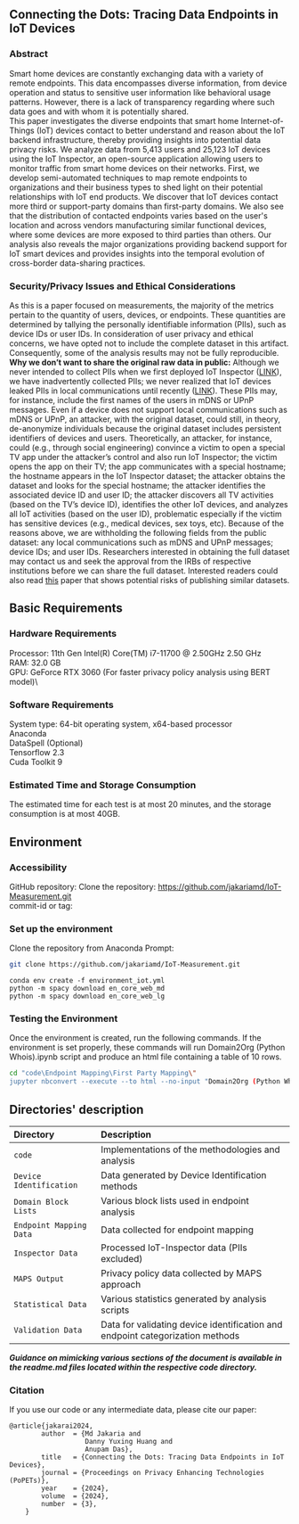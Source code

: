 ## **Connecting the Dots: Tracing Data Endpoints in IoT Devices**


### Abstract
Smart home devices are constantly exchanging data with a variety of remote endpoints.
This data encompasses diverse information, from device operation and status to sensitive user information like behavioral usage patterns.
However, there is a lack of transparency regarding where such data goes and with whom it is potentially shared.  
This paper investigates the diverse endpoints that smart home Internet-of-Things (IoT) devices contact to better understand and reason about the IoT backend infrastructure, thereby providing insights into potential data privacy risks.
We analyze data from 5,413 users and 25,123 IoT devices using the IoT Inspector, an open-source application allowing users to monitor traffic from smart home devices on their networks.
First, we develop semi-automated techniques to map remote endpoints to organizations and their business types to shed light on their potential relationships with IoT end products.
We discover that IoT devices contact more third or support-party domains than first-party domains.
We also see that the distribution of contacted endpoints varies based on the user's location and across vendors manufacturing similar functional devices, where some devices are more exposed to third parties than others.
Our analysis also reveals the major organizations providing backend support for IoT smart devices and provides insights into the temporal evolution of cross-border data-sharing practices.

### Security/Privacy Issues and Ethical Considerations
As this is a paper focused on measurements, the majority of the metrics pertain to the quantity of users, devices, or endpoints. These quantities are determined by tallying the personally identifiable information (PIIs), such as device IDs or user IDs. In consideration of user privacy and ethical concerns, we have opted not to include the complete dataset in this artifact. Consequently, some of the analysis results may not be fully reproducible.
**Why we don’t want to share the original raw data in public:** Although we never intended to collect PIIs when we first deployed IoT Inspector ([LINK](https://doi.org/10.1145/3397333)), we have inadvertently collected PIIs; we never realized that IoT devices leaked PIIs in local communications until recently ([LINK](https://doi.org/10.1145/3618257.3624830)). These PIIs may, for instance, include the first names of the users in mDNS or UPnP messages. Even if a device does not support local communications such as mDNS or UPnP, an attacker, with the original dataset, could still, in theory, de-anonymize individuals because the original dataset includes persistent identifiers of devices and users. Theoretically, an attacker, for instance, could (e.g., through social engineering) convince a victim to open a special TV app under the attacker’s control and also run IoT Inspector; the victim opens the app on their TV; the app communicates with a special hostname; the hostname appears in the IoT Inspector dataset; the attacker obtains the dataset and looks for the special hostname; the attacker identifies the associated device ID and user ID; the attacker discovers all TV activities (based on the TV’s device ID), identifies the other IoT devices, and analyzes all IoT activities (based on the user ID), problematic especially if the victim has sensitive devices (e.g., medical devices, sex toys, etc). Because of the reasons above, we are withholding the following fields from the public dataset: any local communications such as mDNS and UPnP messages; device IDs; and user IDs. Researchers interested in obtaining the full dataset may contact us and seek the approval from the IRBs of respective institutions before we can share the full dataset.
Interested readers could also read [this](https://www.cs.utexas.edu/~shmat/shmat_oak08netflix.pdf) paper that shows potential risks of publishing similar datasets.


## Basic Requirements

### Hardware Requirements
Processor:	11th Gen Intel(R) Core(TM) i7-11700 @ 2.50GHz   2.50 GHz\
RAM:	32.0 GB\
GPU:	GeForce RTX 3060 (For faster privacy policy analysis using BERT model)\

### Software Requirements
System type:	64-bit operating system, x64-based processor\
Anaconda \
DataSpell (Optional)\
Tensorflow 2.3\
Cuda Toolkit 9


### Estimated Time and Storage Consumption
The estimated time for each test is at most 20 minutes, and the storage consumption is at most 40GB.
## Environment

### Accessibility

GitHub repository: Clone the repository: https://github.com/jakariamd/IoT-Measurement.git \
commit-id or tag:

### Set up the environment

Clone the repository from Anaconda Prompt:
```bash
git clone https://github.com/jakariamd/IoT-Measurement.git
```
```
conda env create -f environment_iot.yml
python -m spacy download en_core_web_md
python -m spacy download en_core_web_lg
```


### Testing the Environment
Once the environment is created, run the following commands. If the environment is set properly, these commands will run Domain2Org (Python Whois).ipynb script and produce an html file containing a table of 10 rows.

```bash
cd "code\Endpoint Mapping\First Party Mapping\"
jupyter nbconvert --execute --to html --no-input "Domain2Org (Python Whois).ipynb"
```

## Directories' description
| Directory               | Description                                                                   |
|:------------------------|:------------------------------------------------------------------------------|
| `code`                  | Implementations of the methodologies and analysis                             |
| `Device Identification` | Data generated by Device Identification methods                               |
| `Domain Block Lists`    | Various block lists used in endpoint analysis                                 |
| `Endpoint Mapping Data` | Data collected for endpoint mapping                                           |
| `Inspector Data`        | Processed IoT-Inspector data (PIIs excluded)                                  |
| `MAPS Output`           | Privacy policy data collected by MAPS approach                                |
| `Statistical Data`      | Various statistics generated by analysis scripts                              |
| `Validation Data`       | Data for validating device identification and endpoint categorization methods |

***Guidance on mimicking various sections of the document is available in the 
readme.md files located within the respective code directory.***

### Citation
If you use our code or any intermediate data, please cite our paper:

```azure
@article{jakarai2024,
		author  = {Md Jakaria and
		           Danny Yuxing Huang and
                   Anupam Das},
		title   = {Connecting the Dots: Tracing Data Endpoints in IoT Devices},
		journal = {Proceedings on Privacy Enhancing Technologies (PoPETs)},
		year    = {2024},
		volume  = {2024},
		number  = {3},
	}
```